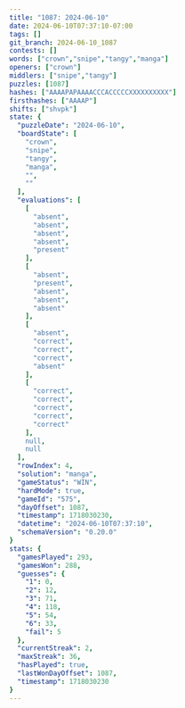 ```yaml
---
title: "1087: 2024-06-10"
date: 2024-06-10T07:37:10-07:00
tags: []
git_branch: 2024-06-10_1087
contests: []
words: ["crown","snipe","tangy","manga"]
openers: ["crown"]
middlers: ["snipe","tangy"]
puzzles: [1087]
hashes: ["AAAAPAPAAAACCCACCCCCXXXXXXXXXX"]
firsthashes: ["AAAAP"]
shifts: ["shvpk"]
state: {
  "puzzleDate": "2024-06-10",
  "boardState": [
    "crown",
    "snipe",
    "tangy",
    "manga",
    "",
    ""
  ],
  "evaluations": [
    [
      "absent",
      "absent",
      "absent",
      "absent",
      "present"
    ],
    [
      "absent",
      "present",
      "absent",
      "absent",
      "absent"
    ],
    [
      "absent",
      "correct",
      "correct",
      "correct",
      "absent"
    ],
    [
      "correct",
      "correct",
      "correct",
      "correct",
      "correct"
    ],
    null,
    null
  ],
  "rowIndex": 4,
  "solution": "manga",
  "gameStatus": "WIN",
  "hardMode": true,
  "gameId": "575",
  "dayOffset": 1087,
  "timestamp": 1718030230,
  "datetime": "2024-06-10T07:37:10",
  "schemaVersion": "0.20.0"
}
stats: {
  "gamesPlayed": 293,
  "gamesWon": 288,
  "guesses": {
    "1": 0,
    "2": 12,
    "3": 71,
    "4": 118,
    "5": 54,
    "6": 33,
    "fail": 5
  },
  "currentStreak": 2,
  "maxStreak": 36,
  "hasPlayed": true,
  "lastWonDayOffset": 1087,
  "timestamp": 1718030230
}
---
```

<!-- more -->
